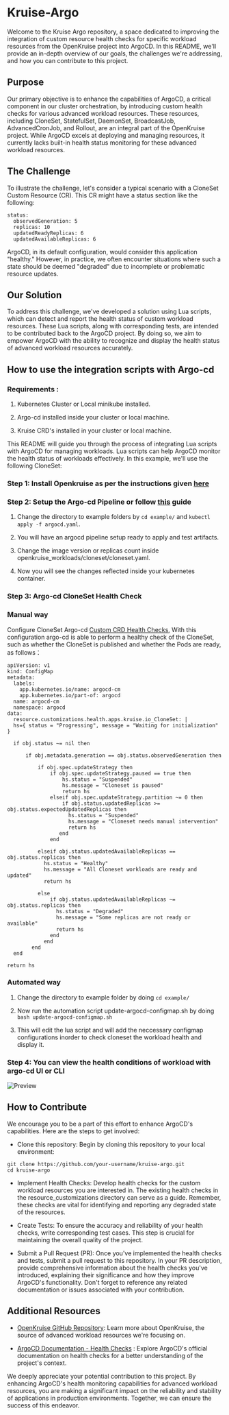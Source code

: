 # Kruise-Argo

Welcome to the Kruise Argo repository, a space dedicated to improving the integration of custom resource health checks for specific workload resources from the OpenKruise project into ArgoCD. In this README, we'll provide an in-depth overview of our goals, the challenges we're addressing, and how you can contribute to this project.

## Purpose
Our primary objective is to enhance the capabilities of ArgoCD, a critical component in our cluster orchestration, by introducing custom health checks for various advanced workload resources. These resources, including CloneSet, StatefulSet, DaemonSet, BroadcastJob, AdvancedCronJob, and Rollout, are an integral part of the OpenKruise project. While ArgoCD excels at deploying and managing resources, it currently lacks built-in health status monitoring for these advanced workload resources.

## The Challenge
To illustrate the challenge, let's consider a typical scenario with a CloneSet Custom Resource (CR). This CR might have a status section like the following:

```
status:
  observedGeneration: 5
  replicas: 10
  updatedReadyReplicas: 6
  updatedAvailableReplicas: 6
```
ArgoCD, in its default configuration, would consider this application "healthy." However, in practice, we often encounter situations where such a state should be deemed "degraded" due to incomplete or problematic resource updates.

## Our Solution
To address this challenge, we've developed a solution using Lua scripts, which can detect and report the health status of custom workload resources. These Lua scripts, along with corresponding tests, are intended to be contributed back to the ArgoCD project. By doing so, we aim to empower ArgoCD with the ability to recognize and display the health status of advanced workload resources accurately.

## How to use the integration scripts with Argo-cd 

### Requirements : 

1. Kubernetes Cluster or Local minikube installed.

2. Argo-cd installed inside your cluster or local machine.

3. Kruise CRD's installed in your cluster or local machine. 

This README will guide you through the process of integrating Lua scripts with ArgoCD for managing workloads. Lua scripts can help ArgoCD monitor the health status of workloads effectively. In this example, we'll use the following CloneSet:

### Step 1: Install Openkruise as per the instructions given [here](https://openkruise.io/docs/installation/)

### Step 2: Setup the Argo-cd Pipeline or follow [this](https://openkruise.io/docs/best-practices/gitops-with-kruise/#tekton-pipeline--argo-cd) guide 

1. Change the directory to example folders by ```cd example/``` and ```kubectl apply -f argocd.yaml```.

2. You will have an argocd pipeline setup ready to apply and test artifacts.

3. Change the image version or replicas count inside openkruise_workloads/cloneset/cloneset.yaml.

4. Now you will see the changes reflected inside your kubernetes container.

### Step 3: Argo-cd CloneSet Health Check

### Manual way 

Configure CloneSet Argo-cd [Custom CRD Health Checks](https://argo-cd.readthedocs.io/en/stable/operator-manual/health/#custom-health-checks), With this configuration argo-cd is able to perform a healthy check of the CloneSet, such as whether the CloneSet is published and whether the Pods are ready, as follows：

```
apiVersion: v1
kind: ConfigMap
metadata:
  labels:
    app.kubernetes.io/name: argocd-cm
    app.kubernetes.io/part-of: argocd
  name: argocd-cm
  namespace: argocd
data:
  resource.customizations.health.apps.kruise.io_CloneSet: |
  hs={ status = "Progressing", message = "Waiting for initialization" }

  if obj.status ~= nil then
        
      if obj.metadata.generation == obj.status.observedGeneration then

          if obj.spec.updateStrategy then
              if obj.spec.updateStrategy.paused == true then
                  hs.status = "Suspended"
                  hs.message = "Cloneset is paused"
                  return hs
              elseif obj.spec.updateStrategy.partition ~= 0 then
                  if obj.status.updatedReplicas >= obj.status.expectedUpdatedReplicas then
                    hs.status = "Suspended"
                    hs.message = "Cloneset needs manual intervention"
                    return hs
                 end
              end

          elseif obj.status.updatedAvailableReplicas == obj.status.replicas then
            hs.status = "Healthy"
            hs.message = "All Cloneset workloads are ready and updated"    
            return hs
        
          else
              if obj.status.updatedAvailableReplicas ~= obj.status.replicas then
                hs.status = "Degraded"
                hs.message = "Some replicas are not ready or available"
                return hs
              end
            end
        end
  end

return hs
```

### Automated way 

1. Change the directory to example folder by doing ```cd example/```

2. Now run the automation script update-argocd-configmap.sh by doing 
```bash update-argocd-configmap.sh```

3. This will edit the lua script and will add the neccessary configmap configurations inorder to check cloneset the workload health and display it.

### Step 4: You can view the health conditions of workload with argo-cd UI or CLI

![Preview](https://openkruise.io/assets/images/argo_sync_healthy-47754891eaf67731ab458189bd61ce7b.png)

## How to Contribute
We encourage you to be a part of this effort to enhance ArgoCD's capabilities. Here are the steps to get involved:

- Clone this repository: Begin by cloning this repository to your local environment:

```
git clone https://github.com/your-username/kruise-argo.git
cd kruise-argo
```

- Implement Health Checks: Develop health checks for the custom workload resources you are interested in. The existing health checks in the resource_customizations directory can serve as a guide. Remember, these checks are vital for identifying and reporting any degraded state of the resources.

- Create Tests: To ensure the accuracy and reliability of your health checks, write corresponding test cases. This step is crucial for maintaining the overall quality of the project.

- Submit a Pull Request (PR): Once you've implemented the health checks and tests, submit a pull request to this repository. In your PR description, provide comprehensive information about the health checks you've introduced, explaining their significance and how they improve ArgoCD's functionality. Don't forget to reference any related documentation or issues associated with your contribution.

## Additional Resources

- [OpenKruise GitHub Repository](https://github.com/openkruise/kruise): Learn more about OpenKruise, the source of advanced workload resources we're focusing on.

- [ArgoCD Documentation - Health Checks](https://argo-cd.readthedocs.io/en/stable/operator-manual/health/) : Explore ArgoCD's official documentation on health checks for a better understanding of the project's context.

We deeply appreciate your potential contribution to this project. By enhancing ArgoCD's health monitoring capabilities for advanced workload resources, you are making a significant impact on the reliability and stability of applications in production environments. Together, we can ensure the success of this endeavor.